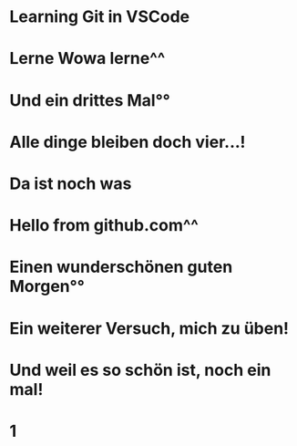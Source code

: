 # Learning Git in VSCode
# Lerne Wowa lerne^^
# Und ein drittes Mal°°
# Alle dinge bleiben doch vier...!
# Da ist noch was

# Hello from github.com^^

# Einen wunderschönen guten Morgen°°

# Ein weiterer Versuch, mich zu üben!

# Und weil es so schön ist, noch ein mal!

# 1